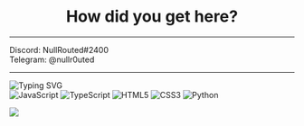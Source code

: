 <h1 align="center">How did you get here?</h1><hr>
Discord: NullRouted#2400<br>
Telegram: @nullr0uted<br>
<hr>

![Typing SVG](https://readme-typing-svg.herokuapp.com?color=%2336BCF7&lines=Languages)<br>
![JavaScript](https://img.shields.io/badge/javascript-%23323330.svg?style=for-the-badge&logo=javascript&logoColor=%23F7DF1E)
![TypeScript](https://img.shields.io/badge/typescript-%23007ACC.svg?style=for-the-badge&logo=typescript&logoColor=white)
![HTML5](https://img.shields.io/badge/html5-%23E34F26.svg?style=for-the-badge&logo=html5&logoColor=white)
![CSS3](https://img.shields.io/badge/css3-%231572B6.svg?style=for-the-badge&logo=css3&logoColor=white)
![Python](https://img.shields.io/badge/python-3670A0?style=for-the-badge&logo=python&logoColor=ffdd54)



![](https://komarev.com/ghpvc/?username=Nulldec0de)
